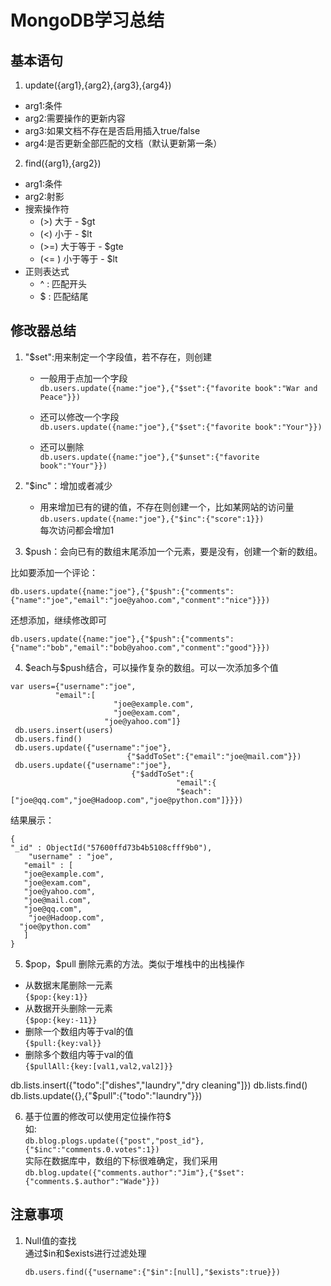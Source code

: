 # MongoDB学习总结

## 基本语句
1. update({arg1},{arg2},{arg3},{arg4})  
* arg1:条件  
* arg2:需要操作的更新内容
* arg3:如果文档不存在是否启用插入true/false
* arg4:是否更新全部匹配的文档（默认更新第一条）

2. find({arg1},{arg2})
  * arg1:条件
  * arg2:射影
  * 搜索操作符  
    + (>) 大于 - $gt
    + (<) 小于 - $lt
    + (>=) 大于等于 - $gte
    + (<= ) 小于等于 - $lt
  * 正则表达式
    + \^ : 匹配开头
    + \$ : 匹配结尾


## 修改器总结
1. \"\$set\":用来制定一个字段值，若不存在，则创建
   * 一般用于点加一个字段  
   ```db.users.update({name:"joe"},{"$set":{"favorite book":"War and Peace"}})```

   * 还可以修改一个字段  
   ```db.users.update({name:"joe"},{"$set":{"favorite book":"Your"}})```
 
   * 还可以删除  
   ```db.users.update({name:"joe"},{"$unset":{"favorite book":"Your"}})```

2. \"\$inc\"：增加或者减少
   * 用来增加已有的键的值，不存在则创建一个，比如某网站的访问量  
   ```db.users.update({name:"joe"},{"$inc":{"score":1}})```  
   每次访问都会增加1

3. \$push：会向已有的数组末尾添加一个元素，要是没有，创建一个新的数组。

  比如要添加一个评论：
 ```
 db.users.update({name:"joe"},{"$push":{"comments":{"name":"joe","email":"joe@yahoo.com","conment":"nice"}}})
 ```

 还想添加，继续修改即可

```
db.users.update({name:"joe"},{"$push":{"comments":{"name":"bob","email":"bob@yahoo.com","conment":"good"}}})
```

4. \$each与\$push结合，可以操作复杂的数组。可以一次添加多个值
```
var users={"username":"joe",
          "email":[
                       "joe@example.com",
                       "joe@exam.com",
                     "joe@yahoo.com"]}
 db.users.insert(users) 
 db.users.find() 
 db.users.update({"username":"joe"},
                          {"$addToSet":{"email":"joe@mail.com"}}) 
 db.users.update({"username":"joe"},
                           {"$addToSet":{
                                     "email":{
                                     "$each":["joe@qq.com","joe@Hadoop.com","joe@python.com"]}}})
```

结果展示：
```
{
"_id" : ObjectId("57600ffd73b4b5108cfff9b0"),
    "username" : "joe",
   "email" : [ 
   "joe@example.com", 
   "joe@exam.com", 
   "joe@yahoo.com", 
   "joe@mail.com", 
   "joe@qq.com", 
    "joe@Hadoop.com", 
  "joe@python.com"
   ]
}
```

5. \$pop，\$pull 删除元素的方法。类似于堆栈中的出栈操作
  * 从数据末尾删除一元素<br/>```{$pop:{key:1}}```
  * 从数据开头删除一元素<br/>```{$pop:{key:-11}}```
  * 删除一个数组内等于val的值<br/>```{$pull:{key:val}}```
  * 删除多个数组内等于val的值<br/>```{$pullAll:{key:[val1,val2,val2]}}```

db.lists.insert({"todo":["dishes","laundry","dry cleaning"]}) 
db.lists.find()
db.lists.update({},{"$pull":{"todo":"laundry"}})

6. 基于位置的修改可以使用定位操作符\$  
  如: <br/>```db.blog.plogs.update({"post","post_id"},{"$inc":"comments.0.votes":1}) ```  
   实际在数据库中，数组的下标很难确定，我们采用<br/>```db.blog.update({"comments.author":"Jim"},{"$set":{"comments.$.author":"Wade"}}) ```


## 注意事项
1. Null值的查找  
   通过\$in和\$exists进行过滤处理  
   ```
   db.users.find({"username":{"$in":[null],"$exists":true}})
   ```